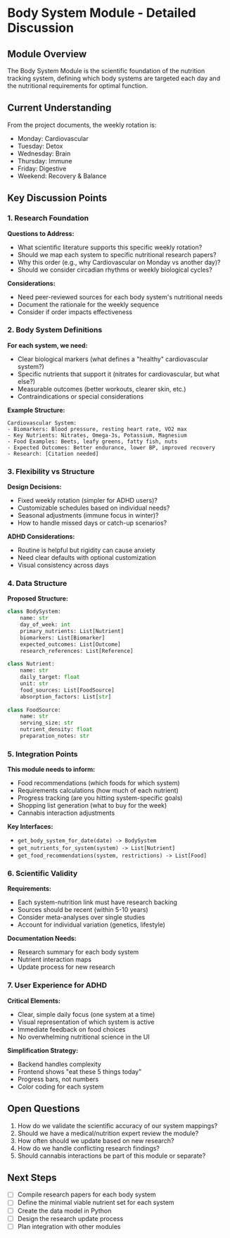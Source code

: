 # Body System Module - Detailed Discussion

## Module Overview
The Body System Module is the scientific foundation of the nutrition tracking system, defining which body systems are targeted each day and the nutritional requirements for optimal function.

## Current Understanding
From the project documents, the weekly rotation is:
- Monday: Cardiovascular
- Tuesday: Detox
- Wednesday: Brain
- Thursday: Immune
- Friday: Digestive
- Weekend: Recovery & Balance

## Key Discussion Points

### 1. Research Foundation
**Questions to Address:**
- What scientific literature supports this specific weekly rotation?
- Should we map each system to specific nutritional research papers?
- Why this order (e.g., why Cardiovascular on Monday vs another day)?
- Should we consider circadian rhythms or weekly biological cycles?

**Considerations:**
- Need peer-reviewed sources for each body system's nutritional needs
- Document the rationale for the weekly sequence
- Consider if order impacts effectiveness

### 2. Body System Definitions
**For each system, we need:**
- Clear biological markers (what defines a "healthy" cardiovascular system?)
- Specific nutrients that support it (nitrates for cardiovascular, but what else?)
- Measurable outcomes (better workouts, clearer skin, etc.)
- Contraindications or special considerations

**Example Structure:**
```
Cardiovascular System:
- Biomarkers: Blood pressure, resting heart rate, VO2 max
- Key Nutrients: Nitrates, Omega-3s, Potassium, Magnesium
- Food Examples: Beets, leafy greens, fatty fish, nuts
- Expected Outcomes: Better endurance, lower BP, improved recovery
- Research: [Citation needed]
```

### 3. Flexibility vs Structure
**Design Decisions:**
- Fixed weekly rotation (simpler for ADHD users)?
- Customizable schedules based on individual needs?
- Seasonal adjustments (immune focus in winter)?
- How to handle missed days or catch-up scenarios?

**ADHD Considerations:**
- Routine is helpful but rigidity can cause anxiety
- Need clear defaults with optional customization
- Visual consistency across days

### 4. Data Structure
**Proposed Structure:**
```python
class BodySystem:
    name: str
    day_of_week: int
    primary_nutrients: List[Nutrient]
    biomarkers: List[Biomarker]
    expected_outcomes: List[Outcome]
    research_references: List[Reference]
    
class Nutrient:
    name: str
    daily_target: float
    unit: str
    food_sources: List[FoodSource]
    absorption_factors: List[str]
    
class FoodSource:
    name: str
    serving_size: str
    nutrient_density: float
    preparation_notes: str
```

### 5. Integration Points
**This module needs to inform:**
- Food recommendations (which foods for which system)
- Requirements calculations (how much of each nutrient)
- Progress tracking (are you hitting system-specific goals)
- Shopping list generation (what to buy for the week)
- Cannabis interaction adjustments

**Key Interfaces:**
- `get_body_system_for_date(date) -> BodySystem`
- `get_nutrients_for_system(system) -> List[Nutrient]`
- `get_food_recommendations(system, restrictions) -> List[Food]`

### 6. Scientific Validity
**Requirements:**
- Each system-nutrition link must have research backing
- Sources should be recent (within 5-10 years)
- Consider meta-analyses over single studies
- Account for individual variation (genetics, lifestyle)

**Documentation Needs:**
- Research summary for each body system
- Nutrient interaction maps
- Update process for new research

### 7. User Experience for ADHD
**Critical Elements:**
- Clear, simple daily focus (one system at a time)
- Visual representation of which system is active
- Immediate feedback on food choices
- No overwhelming nutritional science in the UI

**Simplification Strategy:**
- Backend handles complexity
- Frontend shows "eat these 5 things today"
- Progress bars, not numbers
- Color coding for each system

## Open Questions
1. How do we validate the scientific accuracy of our system mappings?
2. Should we have a medical/nutrition expert review the module?
3. How often should we update based on new research?
4. How do we handle conflicting research findings?
5. Should cannabis interactions be part of this module or separate?

## Next Steps
- [ ] Compile research papers for each body system
- [ ] Define the minimal viable nutrient set for each system
- [ ] Create the data model in Python
- [ ] Design the research update process
- [ ] Plan integration with other modules